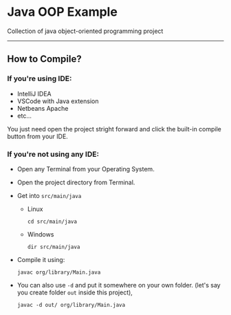 # Java OOP Example

Collection of java object-oriented programming project

---

## How to Compile?

### If you're using IDE:

* IntelliJ IDEA
* VSCode with Java extension
* Netbeans Apache
* etc...

You just need open the project stright forward and click the built-in compile 
button from your IDE.

### If you're not using any IDE:

* Open any Terminal from your Operating System.

* Open the project directory from Terminal.

* Get into `src/main/java`

  * Linux

        cd src/main/java

  * Windows

        dir src/main/java

* Compile it using:

      javac org/library/Main.java
    
* You can also use `-d` and put it somewhere on your own folder. (let's say 
you create folder `out` inside this project), 

      javac -d out/ org/library/Main.java
